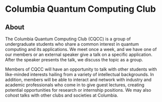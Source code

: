 # Columbia Quantum Computing Club

## About
The Columbia Quantum Computing Club (CQCC) is a group of undergraduate students who share a common interest in quantum computing and its applications. We meet once a week, and we have one of our members or an external speaker give a talk on a specific application. After the speaker presents the talk, we discuss the topic as a group.

Members of CQCC will have an opportunity to talk with other students with like-minded interests hailing from a variety of intellectual backgrounds. In addition, members will be able to interact and network with industry and academic professionals who come in to give guest lectures, creating potential opportunities for research or internship positions. We may also cohost talks with other clubs and societies at Columbia.
